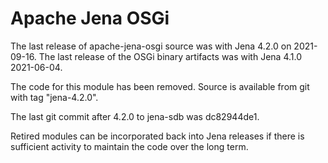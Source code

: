 Apache Jena OSGi
================

The last release of apache-jena-osgi source was with Jena 4.2.0 on 2021-09-16.
The last release of the OSGi binary artifacts was with Jena 4.1.0 2021-06-04.

The code for this module has been removed.
Source is available from git with tag "jena-4.2.0".

The last git commit after 4.2.0 to jena-sdb was dc82944de1.

Retired modules can be incorporated back into Jena releases if there is
sufficient activity to maintain the code over the long term.
